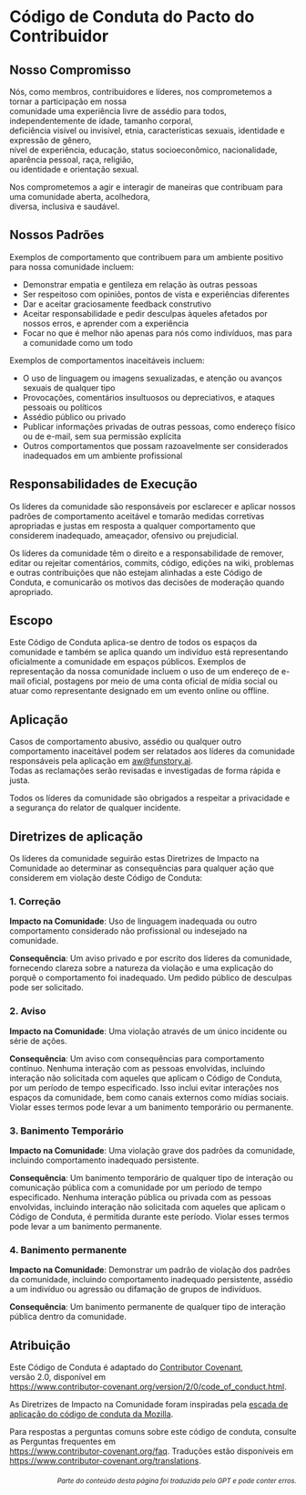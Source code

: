 # Código de Conduta do Pacto do Contribuidor

## Nosso Compromisso

Nós, como membros, contribuidores e líderes, nos comprometemos a tornar a participação em nossa  
comunidade uma experiência livre de assédio para todos, independentemente de idade, tamanho corporal,  
deficiência visível ou invisível, etnia, características sexuais, identidade e expressão de gênero,  
nível de experiência, educação, status socioeconômico, nacionalidade, aparência pessoal, raça, religião,  
ou identidade e orientação sexual.  

Nos comprometemos a agir e interagir de maneiras que contribuam para uma comunidade aberta, acolhedora,  
diversa, inclusiva e saudável.

## Nossos Padrões

Exemplos de comportamento que contribuem para um ambiente positivo para nossa
comunidade incluem:

* Demonstrar empatia e gentileza em relação às outras pessoas
* Ser respeitoso com opiniões, pontos de vista e experiências diferentes
* Dar e aceitar graciosamente feedback construtivo
* Aceitar responsabilidade e pedir desculpas àqueles afetados por nossos erros,
  e aprender com a experiência
* Focar no que é melhor não apenas para nós como indivíduos, mas para a
  comunidade como um todo

Exemplos de comportamentos inaceitáveis incluem:

* O uso de linguagem ou imagens sexualizadas, e atenção ou avanços sexuais de qualquer tipo  
* Provocações, comentários insultuosos ou depreciativos, e ataques pessoais ou políticos  
* Assédio público ou privado  
* Publicar informações privadas de outras pessoas, como endereço físico ou de e-mail, sem sua permissão explícita  
* Outros comportamentos que possam razoavelmente ser considerados inadequados em um ambiente profissional

## Responsabilidades de Execução

Os líderes da comunidade são responsáveis por esclarecer e aplicar nossos padrões de comportamento aceitável e tomarão medidas corretivas apropriadas e justas em resposta a qualquer comportamento que considerem inadequado, ameaçador, ofensivo ou prejudicial.

Os líderes da comunidade têm o direito e a responsabilidade de remover, editar ou rejeitar comentários, commits, código, edições na wiki, problemas e outras contribuições que não estejam alinhadas a este Código de Conduta, e comunicarão os motivos das decisões de moderação quando apropriado.

## Escopo

Este Código de Conduta aplica-se dentro de todos os espaços da comunidade e também se aplica quando um indivíduo está representando oficialmente a comunidade em espaços públicos. Exemplos de representação da nossa comunidade incluem o uso de um endereço de e-mail oficial, postagens por meio de uma conta oficial de mídia social ou atuar como representante designado em um evento online ou offline.

## Aplicação

Casos de comportamento abusivo, assédio ou qualquer outro comportamento inaceitável podem ser relatados aos líderes da comunidade responsáveis pela aplicação em aw@funstory.ai.  
Todas as reclamações serão revisadas e investigadas de forma rápida e justa.  

Todos os líderes da comunidade são obrigados a respeitar a privacidade e a segurança do relator de qualquer incidente.

## Diretrizes de aplicação

Os líderes da comunidade seguirão estas Diretrizes de Impacto na Comunidade ao determinar
as consequências para qualquer ação que considerem em violação deste Código de Conduta:

### 1. Correção

**Impacto na Comunidade**: Uso de linguagem inadequada ou outro comportamento considerado não profissional ou indesejado na comunidade.

**Consequência**: Um aviso privado e por escrito dos líderes da comunidade, fornecendo clareza sobre a natureza da violação e uma explicação do porquê o comportamento foi inadequado. Um pedido público de desculpas pode ser solicitado.

### 2. Aviso

**Impacto na Comunidade**: Uma violação através de um único incidente ou série de ações.

**Consequência**: Um aviso com consequências para comportamento contínuo. Nenhuma interação com as pessoas envolvidas, incluindo interação não solicitada com aqueles que aplicam o Código de Conduta, por um período de tempo especificado. Isso inclui evitar interações nos espaços da comunidade, bem como canais externos como mídias sociais. Violar esses termos pode levar a um banimento temporário ou permanente.

### 3. Banimento Temporário

**Impacto na Comunidade**: Uma violação grave dos padrões da comunidade, incluindo comportamento inadequado persistente.

**Consequência**: Um banimento temporário de qualquer tipo de interação ou comunicação pública com a comunidade por um período de tempo especificado. Nenhuma interação pública ou privada com as pessoas envolvidas, incluindo interação não solicitada com aqueles que aplicam o Código de Conduta, é permitida durante este período. Violar esses termos pode levar a um banimento permanente.

### 4. Banimento permanente

**Impacto na Comunidade**: Demonstrar um padrão de violação dos padrões da comunidade, incluindo comportamento inadequado persistente, assédio a um indivíduo ou agressão ou difamação de grupos de indivíduos.

**Consequência**: Um banimento permanente de qualquer tipo de interação pública dentro da comunidade.

## Atribuição

Este Código de Conduta é adaptado do [Contributor Covenant][homepage],  
versão 2.0, disponível em  
https://www.contributor-covenant.org/version/2/0/code_of_conduct.html.  

As Diretrizes de Impacto na Comunidade foram inspiradas pela [escada de aplicação do código de conduta da Mozilla](https://github.com/mozilla/diversity).  

[homepage]: https://www.contributor-covenant.org  

Para respostas a perguntas comuns sobre este código de conduta, consulte as Perguntas frequentes em  
https://www.contributor-covenant.org/faq. Traduções estão disponíveis em  
https://www.contributor-covenant.org/translations.

<div align="right"> 
<h6><small>Parte do conteúdo desta página foi traduzida pelo GPT e pode conter erros.</small></h6>